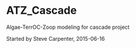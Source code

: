 # ATZ_Cascade
Algae-TerrOC-Zoop modeling for cascade project

Started by Steve Carpenter, 2015-06-16
